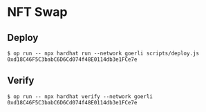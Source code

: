 # NFT Swap

## Deploy
```
$ op run -- npx hardhat run --network goerli scripts/deploy.js
0xd18C46F5C3babC6D6Cd074f48E0114db3e1FCe7e
```

## Verify
```
$ op run -- npx hardhat verify --network goerli 0xd18C46F5C3babC6D6Cd074f48E0114db3e1FCe7e
```
